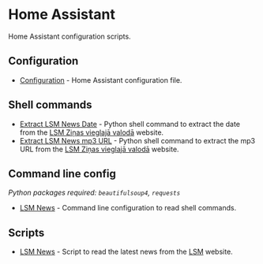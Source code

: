 # Home Assistant

Home Assistant configuration scripts.

## Configuration

* [Configuration](configuration.yaml) - Home Assistant configuration file.

## Shell commands

* [Extract LSM News Date](shell_commands/extract_lsm_zinas_date.sh) - Python shell command to extract the date from the [LSM Ziņas vieglajā valodā](https://www.lsm.lv/temas/zinas-vieglaja-valoda/) website.
* [Extract LSM News mp3 URL](shell_commands/extract_lsm_zinas.sh) - Python shell command to extract the mp3 URL from the [LSM Ziņas vieglajā valodā](https://www.lsm.lv/temas/zinas-vieglaja-valoda/) website.

## Command line config

_Python packages required: `beautifulsoup4`, `requests`_

* [LSM News](command_line.yaml) - Command line configuration to read shell commands.

## Scripts

* [LSM News](scripts/lsm_news.yaml) - Script to read the latest news from the [LSM](https://www.lsm.lv/) website.
